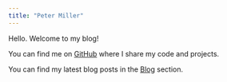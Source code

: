 ```yaml
---
title: "Peter Miller"
---
```


Hello. Welcome to my blog! 

You can find me on [GitHub](https://github.com/petermiller310) where I share my code and projects.

You can find my latest blog posts in the [Blog](/blog) section.